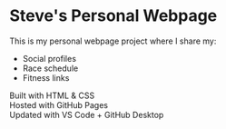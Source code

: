# Steve's Personal Webpage

This is my personal webpage project where I share my:
- Social profiles
- Race schedule
- Fitness links

Built with HTML & CSS  
Hosted with GitHub Pages  
Updated with VS Code + GitHub Desktop  
